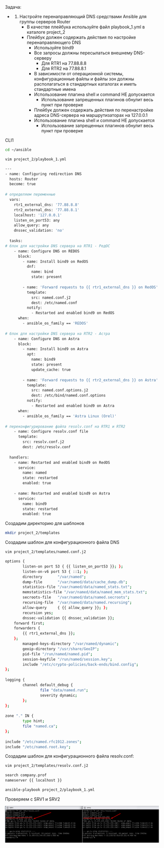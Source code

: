 Задача:
 - 1. Настройте перенаправляющий DNS средствами Ansible для группы серверов Router
      - В качестве плейбука используйте файл playbook_1.yml в каталоге project_2
      - Плейбук должен содержать действия по настройке перенаправляющего DNS
         - Используйте bind9
         - Все запросы должны пересылаться внешнему DNS-серверу
             -  Для RTR1 на 77.88.8.8
             -  Для RTR2 на 77.88.8.1
         - В зависимости от операционной системы, конфигурационные файлы и файлы зон должны располагаться в стандартных каталогах и иметь стандартные имена
         - Использование плагина shell и command НЕ допускается
             - Использование запрещенных плагинов обнулит весь пункт при проверке
         - Плейбук должен содержать действия по перенастройке адреса DNS-сервера на маршрутизаторах на 127.0.0.1
         - Использование плагина shell и command НЕ допускается
             - Использование запрещенных плагинов обнулит весь пункт при проверке

CLI1

```bash
cd ~/ansible
```

```bash
vim project_2/playbook_1.yml
```

```bash
---
- name: Configuring redirection DNS
  hosts: Router
  become: true 

# определяем переменные
  vars:
    rtr1_external_dns: '77.88.8.8'
    rtr2_external_dns: '77.88.8.1'
    localhost: '127.0.0.1'
    listen_on_port53: any
    allow_query: any
    dnssec_validation: 'no'

  tasks:
# блок для настройки DNS сервера на RTR1 - РедОС
    - name: Configure DNS on REDOS
      block:
        - name: Install bind9 on RedOS
          dnf: 
            name: bind
            state: present

        - name: 'Forward requests to {{ rtr1_external_dns }} on RedOS'
          template:
            src: named.conf.j2
            dest: /etc/named.conf
          notify:
            - Restarted and enabled bind9 on RedOS
      when:
        - ansible_os_family == 'REDOS'

# блок для настройки DNS сервера на RTR2 - Астра
    - name: Configure DNS on Astra
      block:
        - name: Install bind9 on Astra
          apt:
            name: bind9
            state: present
            update_cache: true

        - name: 'Forward requests to {{ rtr2_external_dns }} on Astra'
          template:
            src: named.conf.options.j2
            dest: /etc/bind/named.conf.options
          notify:
            - Restarted and enabled bind9 on Astra
      when:
        - ansible_os_family == 'Astra Linux (Orel)'

# переконфигурирование файла resolv.conf на RTR1 и RTR2
    - name: Configure resolv.conf file
      template:
        src: resolv.conf.j2
        dest: /etc/resolv.conf

  handlers:
    - name: Restarted and enabled bind9 on RedOS
      service: 
        name: named
        state: restarted
        enabled: true

    - name: Restarted and enabled bind9 on Astra
      service: 
        name: bind9
        state: restarted
        enabled: true
```

Создадим директорию для шаблонов

```bash
mkdir project_2/templates
```

Создадим шаблон для конфигурационного файла DNS 

```bash
vim project_2/templates/named.conf.j2
```

```bash
options {
        listen-on port 53 { {{ listen_on_port53 }}; };
        listen-on-v6 port 53 { ::1; };
        directory       "/var/named";
        dump-file       "/var/named/data/cache_dump.db";
        statistics-file "/var/named/data/named_stats.txt";
        memstatistics-file "/var/named/data/named_mem_stats.txt";
        secroots-file   "/var/named/data/named.secroots";
        recursing-file  "/var/named/data/named.recursing";
        allow-query     { {{ allow_query }}; };
        recursion yes;
        dnssec-validation {{ dnssec_validation }};
	forward first;
	forwarders {
		{{ rtr1_external_dns }};
	};
        managed-keys-directory "/var/named/dynamic";
        geoip-directory "/usr/share/GeoIP";
        pid-file "/run/named/named.pid";
        session-keyfile "/run/named/session.key";
        include "/etc/crypto-policies/back-ends/bind.config";
};

logging {
        channel default_debug {
                file "data/named.run";
                severity dynamic;
        };
};

zone "." IN {
        type hint;
        file "named.ca";
};

include "/etc/named.rfc1912.zones";
include "/etc/named.root.key";
```

Создадим шаблон для конфигурационного файла resolv.conf:

```bash
vim project_2/templates/resolv.conf.j2
```

```bash
search company.prof
nameserver {{ localhost }}
```

```bash
ansible-playbook project_2/playbook_1.yml
```

Проверяем с SRV1 и SRV2

![screen1](https://github.com/zurabchiks/SPb-RCH2024/blob/main/RedOS/Pic/152.png)